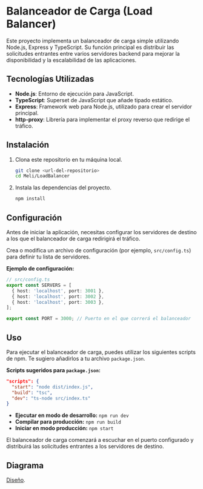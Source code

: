 # Balanceador de Carga (Load Balancer)

Este proyecto implementa un balanceador de carga simple utilizando Node.js, Express y TypeScript. Su función principal es distribuir las solicitudes entrantes entre varios servidores backend para mejorar la disponibilidad y la escalabilidad de las aplicaciones.

## Tecnologías Utilizadas

*   **Node.js**: Entorno de ejecución para JavaScript.
*   **TypeScript**: Superset de JavaScript que añade tipado estático.
*   **Express**: Framework web para Node.js, utilizado para crear el servidor principal.
*   **http-proxy**: Librería para implementar el proxy reverso que redirige el tráfico.

## Instalación

1.  Clona este repositorio en tu máquina local.
    ```bash
    git clone <url-del-repositorio>
    cd Meli/LoadBalancer
    ```

2.  Instala las dependencias del proyecto.
    ```bash
    npm install
    ```

## Configuración

Antes de iniciar la aplicación, necesitas configurar los servidores de destino a los que el balanceador de carga redirigirá el tráfico.

Crea o modifica un archivo de configuración (por ejemplo, `src/config.ts`) para definir tu lista de servidores.

**Ejemplo de configuración:**

```typescript
// src/config.ts
export const SERVERS = [
  { host: 'localhost', port: 3001 },
  { host: 'localhost', port: 3002 },
  { host: 'localhost', port: 3003 },
];

export const PORT = 3000; // Puerto en el que correrá el balanceador
```

## Uso

Para ejecutar el balanceador de carga, puedes utilizar los siguientes scripts de npm. Te sugiero añadirlos a tu archivo `package.json`.

**Scripts sugeridos para `package.json`:**
```json
"scripts": {
  "start": "node dist/index.js",
  "build": "tsc",
  "dev": "ts-node src/index.ts"
}
```

*   **Ejecutar en modo de desarrollo:** `npm run dev`
*   **Compilar para producción:** `npm run build`
*   **Iniciar en modo producción:** `npm start`

El balanceador de carga comenzará a escuchar en el puerto configurado y distribuirá las solicitudes entrantes a los servidores de destino.

## Diagrama
[Diseño](https://viewer.diagrams.net/?tags=%7B%7D&lightbox=1&highlight=0000ff&edit=_blank&layers=1&nav=1&title=Diagrama%20sin%20t%C3%ADtulo.drawio&dark=auto#Uhttps%3A%2F%2Fdrive.google.com%2Fuc%3Fid%3D1ksR2uoI1SwThYxY6wRBqbKJstUQnXwqA%26export%3Ddownload).